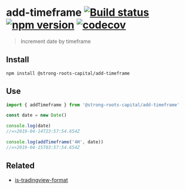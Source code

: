 # add-timeframe [![Build status](https://travis-ci.org/strong-roots-capital/add-timeframe.svg?branch=master)](https://travis-ci.org/strong-roots-capital/add-timeframe) [![npm version](https://img.shields.io/npm/v/@strong-roots-capital/add-timeframe.svg)](https://npmjs.org/package/@strong-roots-capital/add-timeframe) [![codecov](https://codecov.io/gh/strong-roots-capital/add-timeframe/branch/master/graph/badge.svg)](https://codecov.io/gh/strong-roots-capital/add-timeframe)

> Increment date by timeframe

## Install

```shell
npm install @strong-roots-capital/add-timeframe
```

## Use

```typescript
import { addTimeframe } from '@strong-roots-capital/add-timeframe'

const date = new Date()

console.log(date)
//=>2019-04-14T23:57:54.654Z

console.log(addTimeframe('4H', date))
//=>2019-04-15T03:57:54.654Z
```

## Related

- [is-tradingview-format](https://github.com/strong-roots-capital/is-tradingview-format)

